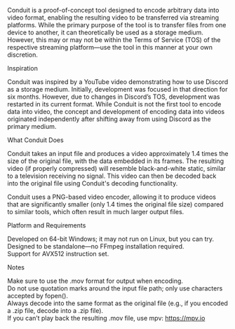 Conduit is a proof-of-concept tool designed to encode arbitrary data into video format, enabling the resulting video to be transferred via streaming platforms. While the primary purpose of the tool is to transfer files from one device to another, it can theoretically be used as a storage medium. However, this may or may not be within the Terms of Service (TOS) of the respective streaming platform—use the tool in this manner at your own discretion.

Inspiration

Conduit was inspired by a YouTube video demonstrating how to use Discord as a storage medium. Initially, development was focused in that direction for six months. However, due to changes in Discord’s TOS, development was restarted in its current format. While Conduit is not the first tool to encode data into video, the concept and development of encoding data into videos originated independently after shifting away from using Discord as the primary medium.

What Conduit Does

Conduit takes an input file and produces a video approximately 1.4 times the size of the original file, with the data embedded in its frames. The resulting video (if properly compressed) will resemble black-and-white static, similar to a television receiving no signal. This video can then be decoded back into the original file using Conduit's decoding functionality.

Conduit uses a PNG-based video encoder, allowing it to produce videos that are significantly smaller (only 1.4 times the original file size) compared to similar tools, which often result in much larger output files.

Platform and Requirements

Developed on 64-bit Windows; it may not run on Linux, but you can try.  
Designed to be standalone—no FFmpeg installation required.  
Support for AVX512 instruction set.  

Notes

Make sure to use the .mov format for output when encoding.  
Do not use quotation marks around the input file path; only use characters accepted by fopen().  
Always decode into the same format as the original file (e.g., if you encoded a .zip file, decode into a .zip file).  
If you can’t play back the resulting .mov file, use mpv: https://mpv.io
